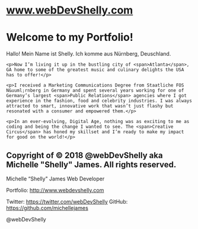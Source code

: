 # www.webDevShelly.com

<h1>Welcome to my Portfolio!</h1>

<div>
	<p>Hallo! Mein Name ist <span>Shelly</span>. Ich komme aus N&uuml;rnberg, <span>Deuschland</span>.</p>
	 
	<p>Now I’m living it up in the bustling city of <span>Atlanta</span>, GA home to some of the greatest music and culinary delights the USA has to offer!</p>
	 
	<p>I received a Marketing Communications Degree from Staatliche FOS N&uuml;rnberg in Germany and spent several years working for one of Germany’s largest <span>Public Relations</span> agencies where I got experience in the fashion, food and celebrity industries. I was always attracted to smart, innovative work that wasn’t just flashy but resonated with a consumer and empowered them.</p>
	 
	<p>In an ever-evolving, Digital Age, nothing was as exciting to me as coding and being the change I wanted to see. The <span>Creative Circus</span> has honed my skillset and I’m ready to make my impact for good on the world!</p>
</div>


Copyright of &copy; 2018 @webDevShelly aka Michelle "Shelly" James. All rights reserved.
-- 

Michelle “Shelly" James
Web Developer

Portfolio: http://www.webdevshelly.com

Twitter: https://twitter.com/webDevShelly
GitHub: https://github.com/michellejames

@webDevShelly